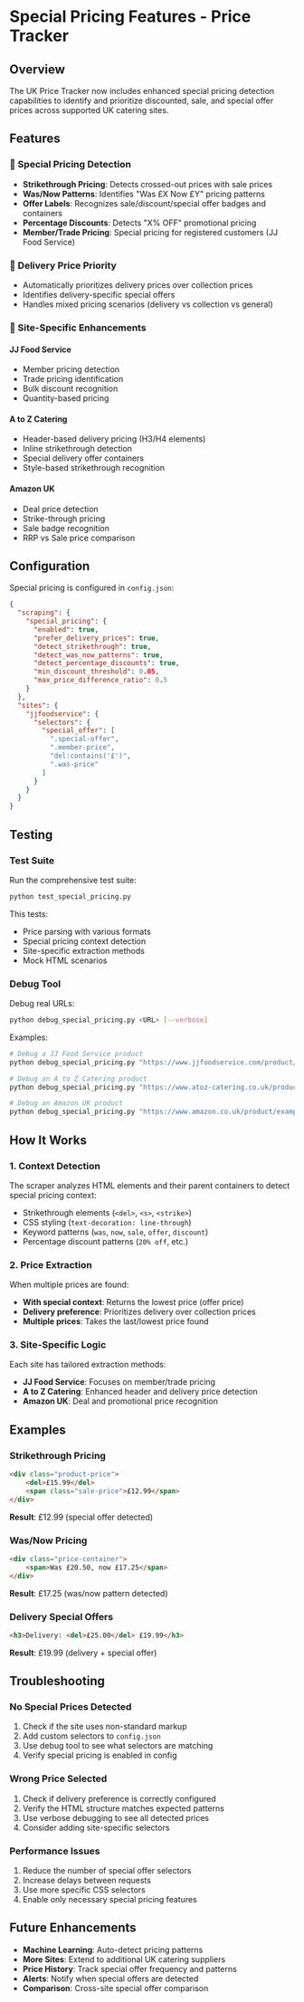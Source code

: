 # Special Pricing Features - Price Tracker

## Overview

The UK Price Tracker now includes enhanced special pricing detection capabilities to identify and prioritize discounted, sale, and special offer prices across supported UK catering sites.

## Features

### 🎯 Special Pricing Detection
- **Strikethrough Pricing**: Detects crossed-out prices with sale prices
- **Was/Now Patterns**: Identifies "Was £X Now £Y" pricing patterns  
- **Offer Labels**: Recognizes sale/discount/special offer badges and containers
- **Percentage Discounts**: Detects "X% OFF" promotional pricing
- **Member/Trade Pricing**: Special pricing for registered customers (JJ Food Service)

### 🚚 Delivery Price Priority
- Automatically prioritizes delivery prices over collection prices
- Identifies delivery-specific special offers
- Handles mixed pricing scenarios (delivery vs collection vs general)

### 🏪 Site-Specific Enhancements

#### JJ Food Service
- Member pricing detection
- Trade pricing identification  
- Bulk discount recognition
- Quantity-based pricing

#### A to Z Catering
- Header-based delivery pricing (H3/H4 elements)
- Inline strikethrough detection
- Special delivery offer containers
- Style-based strikethrough recognition

#### Amazon UK
- Deal price detection
- Strike-through pricing
- Sale badge recognition
- RRP vs Sale price comparison

## Configuration

Special pricing is configured in `config.json`:

```json
{
  "scraping": {
    "special_pricing": {
      "enabled": true,
      "prefer_delivery_prices": true,
      "detect_strikethrough": true,
      "detect_was_now_patterns": true,
      "detect_percentage_discounts": true,
      "min_discount_threshold": 0.05,
      "max_price_difference_ratio": 0.5
    }
  },
  "sites": {
    "jjfoodservice": {
      "selectors": {
        "special_offer": [
          ".special-offer",
          ".member-price",
          "del:contains('£')",
          ".was-price"
        ]
      }
    }
  }
}
```

## Testing

### Test Suite
Run the comprehensive test suite:
```bash
python test_special_pricing.py
```

This tests:
- Price parsing with various formats
- Special pricing context detection
- Site-specific extraction methods
- Mock HTML scenarios

### Debug Tool
Debug real URLs:
```bash
python debug_special_pricing.py <URL> [--verbose]
```

Examples:
```bash
# Debug a JJ Food Service product
python debug_special_pricing.py "https://www.jjfoodservice.com/product/example" --verbose

# Debug an A to Z Catering product  
python debug_special_pricing.py "https://www.atoz-catering.co.uk/product/example"

# Debug an Amazon UK product
python debug_special_pricing.py "https://www.amazon.co.uk/product/example"
```

## How It Works

### 1. Context Detection
The scraper analyzes HTML elements and their parent containers to detect special pricing context:
- Strikethrough elements (`<del>`, `<s>`, `<strike>`)
- CSS styling (`text-decoration: line-through`)
- Keyword patterns (`was`, `now`, `sale`, `offer`, `discount`)
- Percentage discount patterns (`20% off`, etc.)

### 2. Price Extraction
When multiple prices are found:
- **With special context**: Returns the lowest price (offer price)
- **Delivery preference**: Prioritizes delivery over collection prices
- **Multiple prices**: Takes the last/lowest price found

### 3. Site-Specific Logic
Each site has tailored extraction methods:
- **JJ Food Service**: Focuses on member/trade pricing
- **A to Z Catering**: Enhanced header and delivery price detection
- **Amazon UK**: Deal and promotional price recognition

## Examples

### Strikethrough Pricing
```html
<div class="product-price">
    <del>£15.99</del>
    <span class="sale-price">£12.99</span>
</div>
```
**Result**: £12.99 (special offer detected)

### Was/Now Pricing  
```html
<div class="price-container">
    <span>Was £20.50, now £17.25</span>
</div>
```
**Result**: £17.25 (was/now pattern detected)

### Delivery Special Offers
```html
<h3>Delivery: <del>£25.00</del> £19.99</h3>
```
**Result**: £19.99 (delivery + special offer)

## Troubleshooting

### No Special Prices Detected
1. Check if the site uses non-standard markup
2. Add custom selectors to `config.json`
3. Use debug tool to see what selectors are matching
4. Verify special pricing is enabled in config

### Wrong Price Selected
1. Check if delivery preference is correctly configured
2. Verify the HTML structure matches expected patterns
3. Use verbose debugging to see all detected prices
4. Consider adding site-specific selectors

### Performance Issues
1. Reduce the number of special offer selectors
2. Increase delays between requests
3. Use more specific CSS selectors
4. Enable only necessary special pricing features

## Future Enhancements

- **Machine Learning**: Auto-detect pricing patterns
- **More Sites**: Extend to additional UK catering suppliers
- **Price History**: Track special offer frequency and patterns
- **Alerts**: Notify when special offers are detected
- **Comparison**: Cross-site special offer comparison
